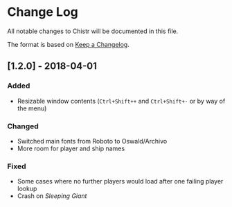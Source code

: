 # Change Log
All notable changes to Chistr will be documented in this file.

The format is based on [Keep a Changelog](http://keepachangelog.com/en/1.0.0/).

<!-- ## [Unreleased] -->

## [1.2.0] - 2018-04-01
### Added
- Resizable window contents (`Ctrl+Shift++` and `Ctrl+Shift+-` or by way of the menu)

### Changed
- Switched main fonts from Roboto to Oswald/Archivo
- More room for player and ship names

### Fixed
- Some cases where no further players would load after one failing player lookup
- Crash on *Sleeping Giant*
